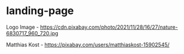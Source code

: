 # landing-page

Logo Image - https://cdn.pixabay.com/photo/2021/11/28/16/27/nature-6830717_960_720.jpg

Matthias Kost - https://pixabay.com/users/matthiaskost-15902545/